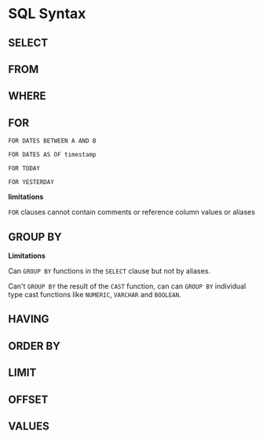 # SQL Syntax

## SELECT

## FROM

## WHERE

## FOR

`FOR DATES BETWEEN A AND B`

`FOR DATES AS OF timestamp`

`FOR TODAY`

`FOR YESTERDAY`

**limitations**

`FOR` clauses cannot contain comments or reference column values or aliases

## GROUP BY

**Limitations**

Can `GROUP BY` functions in the `SELECT` clause but not by aliases.

Can't `GROUP BY` the result of the `CAST` function, can can `GROUP BY` individual type cast functions like `NUMERIC`, `VARCHAR` and `BOOLEAN`.

## HAVING

## ORDER BY

## LIMIT

## OFFSET

## VALUES